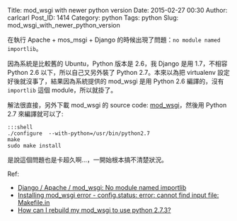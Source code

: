 Title: mod_wsgi with newer python version
Date: 2015-02-27 00:30
Author: carlcarl
Post_ID: 1414
Category: python
Tags: python
Slug: mod_wsgi_with_newer_python_version


在執行 Apache + mos_msgi + Django 的時候出現了問題：`no module named importlib`。

因為系統是比較舊的 Ubuntu，Python 版本是 2.6，我 Django 是用 1.7，不相容 Python 2.6 以下，所以自己又另外裝了 Python 2.7。本來以為把 virtualenv 設定好後就沒事了，結果因為系統提供的 mod_wsgi 是用 Python 2.6 編譯的，沒有 `importlib` 這個 module，所以就掛了。


解法很直接，另外下載 mod_wsgi 的 source code: [mod_wsgi]，然後用 Python 2.7 來編譯就可以了:

	:::shell
	./configure  --with-python=/usr/bin/python2.7
	make
	sudo make install

是說這個問題也是卡超久啊...，一開始根本搞不清楚狀況。


Ref:

* [Django / Apache / mod_wsgi: No module named importlib]
* [Installing mod_wsgi error - config.status: error: cannot find input file: Makefile.in]
* [How can I rebuild my mod_wsgi to use python 2.7.3?]



[mod_wsgi]: https://github.com/GrahamDumpleton/mod_wsgi
[Django / Apache / mod_wsgi: No module named importlib]: http://stackoverflow.com/questions/11492683/django-apache-mod-wsgi-no-module-named-importlib
[Installing mod_wsgi error - config.status: error: cannot find input file: Makefile.in]: http://serverfault.com/questions/658666/installing-mod-wsgi-error-config-status-error-cannot-find-input-file-makefi
[How can I rebuild my mod_wsgi to use python 2.7.3?]: http://stackoverflow.com/questions/16854023/how-can-i-rebuild-my-mod-wsgi-to-use-python-2-7-3


